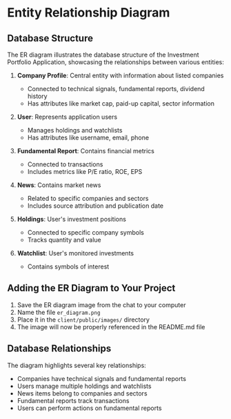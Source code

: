 # Entity Relationship Diagram

## Database Structure

The ER diagram illustrates the database structure of the Investment Portfolio Application, showcasing the relationships between various entities:

1. **Company Profile**: Central entity with information about listed companies
   - Connected to technical signals, fundamental reports, dividend history
   - Has attributes like market cap, paid-up capital, sector information

2. **User**: Represents application users
   - Manages holdings and watchlists
   - Has attributes like username, email, phone

3. **Fundamental Report**: Contains financial metrics
   - Connected to transactions
   - Includes metrics like P/E ratio, ROE, EPS

4. **News**: Contains market news
   - Related to specific companies and sectors
   - Includes source attribution and publication date

5. **Holdings**: User's investment positions
   - Connected to specific company symbols
   - Tracks quantity and value

6. **Watchlist**: User's monitored investments
   - Contains symbols of interest

## Adding the ER Diagram to Your Project

1. Save the ER diagram image from the chat to your computer
2. Name the file `er_diagram.png`
3. Place it in the `client/public/images/` directory
4. The image will now be properly referenced in the README.md file

## Database Relationships

The diagram highlights several key relationships:
- Companies have technical signals and fundamental reports
- Users manage multiple holdings and watchlists
- News items belong to companies and sectors
- Fundamental reports track transactions
- Users can perform actions on fundamental reports 